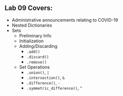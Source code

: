 ## Lab 09 Covers:

- Administrative announcements relating to COVID-19
- Nested Dictionaries
- Sets
  - Preliminary Info
  - Initialization
  - Adding/Discarding
    - `.add()`
    - `.discard()`
    - `.remove()`
  - Set Operations
    - `.union()`, `|`
    - `.intersection()`, `&`
    - `.difference()`, `-`
    - `.symmetric_difference()`, `^`
